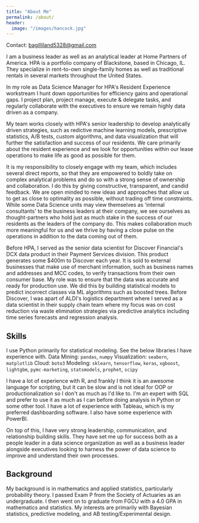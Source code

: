 ```yaml
---
title: "About Me"
permalink: /about/
header:
  image: "/images/hancock.jpg"
---
```


Contact: bagilliland5328@gmail.com

I am a business leader as well as an analytical leader at Home Partners of America. HPA is a portfolio company of Blackstone, based in Chicago, IL. They specialize in rent-to-own single-family homes as well as traditional rentals in several markets throughout the United States.

In my role as Data Science Manager for HPA's Resident Experience workstream I hunt down opportunities for efficiency gains and operational gaps. I project plan, project manage, execute & delegate tasks, and regularly collaborate with the executives to ensure we remain highly data driven as a company. 

My team works closely with HPA's senior leadership to develop analytically driven strategies, such as redictive machine learning
models, prescriptive statistics, A/B tests, custom algorithms, and data visualization that will further the satisfaction and success of our residents. We care primarily about the resident experience and we look for opportunities within our lease operations to make life as good as possible for them.

It is my responsibility to closely engage with my team, which includes several direct reports, so that they are empowered to boldly take on complex analytical problems and do so with a strong sense of ownership and collaboration. I do this by giving constructive, transparent, and candid feedback. We are open minded to new ideas and approaches that allow us to get as close to optimality as possible, without trading off time constraints. While some Data Science units may view themselves as 'internal consultants' to the business leaders at their company, we see ourselves as thought-partners who hold just as much stake in the success of our residents as the leaders of the company do. This makes collaboration much more meaningful for us and we thrive by having a close pulse on the operations in addition to the data coming out of them.

Before HPA, I served as the senior data scientist for Discover Financial's DCX data product in their Payment Services division. This product generates some $400m to Discover each year. It is sold to external businesses that make use of merchant information, such as business names and addresses and MCC codes, to verify transactions from their own consumer base. My role was to ensure that the data was accurate and ready for production use. We did this by building statistical models to predict incorrect classes via ML algorithms such as boosted trees. Before Discover, I was apart of ALDI's logistics department where I served as a data scientist in their supply chain team where my focus was on cost reduction via waste elimination strategies via predictive analytics including time series forecasts and regression analysis.

## Skills
I use Python primarily for statistical modeling. See the below libraries I have experience with.
Data Mining: `pandas`, `numpy`
Visualization: `seaborn`, `matplotlib`
Cloud: `boto3`
Modeling: `sklearn`, `tensorflow`, `keras`, `xgboost`, `lightgbm`, `pymc-marketing`, `statsmodels`, `prophet`, `scipy`

I have a lot of experience with R, and frankly I think it is an awesome language for scripting, but it can be slow and is not ideal for OOP or productionalization so I don't as much as I'd like to. I'm an expert with SQL and prefer to use it as much as I can before doing analysis in Python or some other tool. I have a lot of experience with Tableau, which is my preferred dashboarding software. I also have some experience with PowerBI.

On top of this, I have very strong leadership, communication, and relationship building skills. They have set me up for success both as a people leader in a data science organization as well as a business leader alongside executives looking to harness the power of data science to improve and understand their own processes.

## Background
My background is in mathematics and applied statistics, particularly probability theory. I passed Exam P from the Society of Actuaries as an undergraduate. I then went on to graduate from FGCU with a 4.0 GPA in mathematics and statistics. My interests are primarily with Bayesian statistics, predictive modeling, and AB testing/Experimental design.
